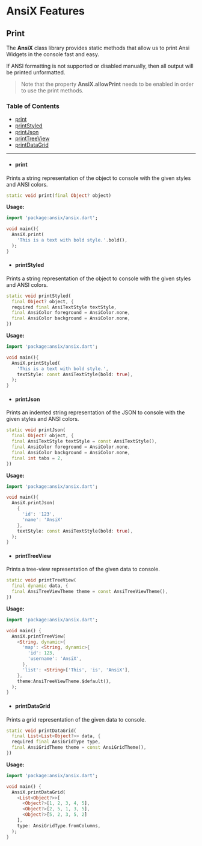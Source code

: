 # AnsiX Features


## Print


The **AnsiX** class library provides static methods that allow us to 
print Ansi Widgets in the console fast and easy.

If ANSI formatting is not supported or disabled manually, 
then all output will be printed unformatted.

> Note that the property **AnsiX.allowPrint** needs to be enabled in order to use the print methods.


### Table of Contents

- [print](#print)
- [printStyled](#printStyled)
- [printJson](#printJson)
- [printTreeView](#printTreeView)
- [printDataGrid](#printDataGrid)

---


- #### print

Prints a string representation of the object to console 
with the given styles and ANSI colors.

```dart
static void print(final Object? object) 
```

**Usage:**

```dart
import 'package:ansix/ansix.dart';

void main(){
  AnsiX.print(
    'This is a text with bold style.'.bold(),
  );
}
```




- #### printStyled

Prints a string representation of the object to console 
with the given styles and ANSI colors.

```dart
static void printStyled(
  final Object? object, {
  required final AnsiTextStyle textStyle,
  final AnsiColor foreground = AnsiColor.none,
  final AnsiColor background = AnsiColor.none,
}) 
```

**Usage:**

```dart
import 'package:ansix/ansix.dart';

void main(){
  AnsiX.printStyled(
    'This is a text with bold style.',
    textStyle: const AnsiTextStyle(bold: true),
  );
}
```


- #### printJson

Prints an indented string representation of the JSON to console 
with the given styles and ANSI colors.

```dart
static void printJson(
  final Object? object, {
  final AnsiTextStyle textStyle = const AnsiTextStyle(),
  final AnsiColor foreground = AnsiColor.none,
  final AnsiColor background = AnsiColor.none,
  final int tabs = 2,
})
```

**Usage:**

```dart
import 'package:ansix/ansix.dart';

void main(){
  AnsiX.printJson(
    {
      'id': '123',
      'name': 'AnsiX'
    },
    textStyle: const AnsiTextStyle(bold: true),
  );
}
```


- #### printTreeView

Prints a tree-view representation of the given data to console.

```dart
static void printTreeView(
  final dynamic data, {
  final AnsiTreeViewTheme theme = const AnsiTreeViewTheme(),
})
```

**Usage:**

```dart
import 'package:ansix/ansix.dart';

void main() {
  AnsiX.printTreeView(
    <String, dynamic>{
      'map': <String, dynamic>{
        'id': 123,
        'username': 'AnsiX',
      },
      'list': <String>['This', 'is', 'AnsiX'],
    },
    theme:AnsiTreeViewTheme.$default(),
  );
}
```



- #### printDataGrid

Prints a grid representation of the given data to console.

```dart
static void printDataGrid(
  final List<List<Object?>> data, {
  required final AnsiGridType type,
  final AnsiGridTheme theme = const AnsiGridTheme(),
})
```

**Usage:**

```dart
import 'package:ansix/ansix.dart';

void main() {
  AnsiX.printDataGrid(
    <List<Object?>>[
      <Object?>[1, 2, 3, 4, 5],
      <Object?>[2, 5, 1, 3, 5],
      <Object?>[5, 2, 3, 5, 2]
    ],
    type: AnsiGridType.fromColumns,
  );
}
```
